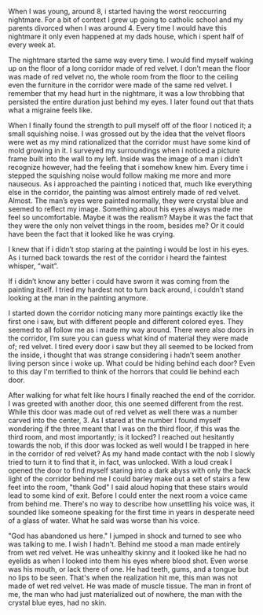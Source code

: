 When I was young, around 8, i started having the worst reoccurring nightmare. For a bit of context I grew up going to catholic school and my parents divorced when I was around 4. Every time I would have this nightmare it only even happened at my dads house, which i spent half of every week at. 

The nightmare started the same way every time. I would find myself waking up on the floor of a long corridor made of red velvet. I don’t mean the floor was made of red velvet no, the whole room from the floor to the ceiling even the furniture in the corridor were made of the same red velvet. I remember that my head hurt in the nightmare, it was a low throbbing that persisted the entire duration just behind my eyes. I later found out that thats what a migraine feels like. 

When I finally found the strength to pull myself off of the floor I noticed it; a small squishing noise. I was grossed out by the idea that the velvet floors were wet as my mind rationalized that the corridor must have some kind of mold growing in it. I surveyed my surroundings when i noticed a picture frame built into the wall to my left. Inside was the image of a man i didn’t recognize however, had the feeling that i somehow knew him. Every time i stepped the squishing noise would follow making me more and more nauseous. As i approached the painting i noticed that, much like everything else in the corridor, the painting was almost entirely made of red velvet. Almost. The man’s eyes were painted normally, they were crystal blue and seemed to reflect my image. Something about his eyes always made me feel so uncomfortable. Maybe it was the realism? Maybe it was the fact that they were the only non velvet things in the room, besides me? Or it could have been the fact that it looked like he was crying. 

I knew that if i didn’t stop staring at the painting i would be lost in his eyes. As i turned back towards the rest of the corridor i heard the faintest whisper, “wait”. 

If i didn’t know any better i could have sworn it was coming from the painting itself. I tried my hardest not to turn back around, i couldn’t stand looking at the man in the painting anymore. 

I started down the corridor noticing many more paintings exactly like the first one i saw, but with different people and different colored eyes. They seemed to all follow me as i made my way around. There were also doors in the corridor, I’m sure you can guess what kind of material they were made of; red velvet. I tired every door i saw but they all seemed to be locked from the inside, i thought that was strange considering i hadn’t seem another living person since i woke up. What could be hiding behind each door? Even to this day I'm terrified to think of the horrors that could lie behind each door. 

After walking for what felt like hours I finally reached the end of the corridor. I was greeted with another door, this one seemed different from the rest. While this door was made out of red velvet as well there was a number carved into the center, 3. As I stared at the number I found myself wondering if the three meant that I was on the third floor, if this was the third room, and most importantly; is it locked? I reached out hesitantly towards the nob, if this door was locked as well would I be trapped in here in the corridor of red velvet? As my hand made contact with the nob I slowly tried to turn it to find that it, in fact, was unlocked. With a loud creak I opened the door to find myself staring into a dark abyss with only the back light of the corridor behind me I could barley make out a set of stairs a few feet into the room, "thank God" I said aloud hoping that these stairs would lead to some kind of exit. Before I could enter the next room a voice came from behind me. There's no way to describe how unsettling his voice was, it sounded like someone speaking for the first time in years in desperate need of a glass of water. What he said was worse than his voice. 

"God has abandoned us here." I jumped in shock and turned to see who was talking to me. I wish I hadn't. Behind me stood a man made entirely from wet red velvet. He was unhealthy skinny and it looked like he had no eyelids as when I looked into them his eyes where blood shot. Even worse was his mouth, or lack there of one. He had teeth, gums, and a tongue but no lips to be seen. That's when the realization hit me, this man was not made of wet red velvet. He was made of muscle tissue. The man in front of me, the man who had just materialized out of nowhere, the man with the crystal blue eyes, had no skin.